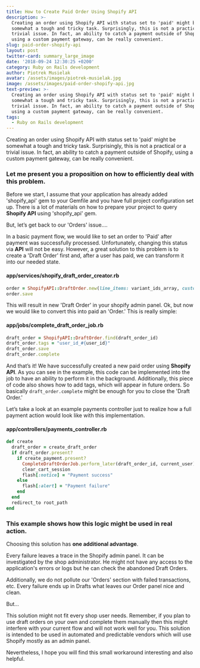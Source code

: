 ```yaml
---
title: How to Create Paid Order Using Shopify API
description: >-
  Creating an order using Shopify API with status set to 'paid' might be
  somewhat a tough and tricky task. Surprisingly, this is not a practical or a
  trivial issue. In fact, an ability to catch a payment outside of Shopify,
  using a custom payment gateway, can be really convenient.
slug: paid-order-shopify-api
layout: post
twitter-card: summary_large_image
date: '2018-09-24 12:30:25 +0200'
category: Ruby on Rails development
author: Piotrek Musielak
avatar: /assets/images/piotrek-musielak.jpg
image: /assets/images/paid-order-shopify-api.jpg
text-preview: >-
  Creating an order using Shopify API with status set to 'paid' might be
  somewhat a tough and tricky task. Surprisingly, this is not a practical or a
  trivial issue. In fact, an ability to catch a payment outside of Shopify,
  using a custom payment gateway, can be really convenient.
tags:
  - Ruby on Rails development
---
```

Creating an order using Shopify API with status set to 'paid' might be somewhat a tough and tricky task. Surprisingly, this is not a practical or a trivial issue. In fact, an ability to catch a payment outside of Shopify, using a custom payment gateway, can be really convenient.

### Let me present you a proposition on how to efficiently deal with this problem.

Before we start, I assume that your application has already added 'shopify_api' gem to your Gemfile and you have full project configuration set up. There is a lot of materials on how to prepare your project to query **Shopify API** using 'shopify_api' gem.

But, let’s get back to our 'Orders' issue….

In a basic payment flow, we would like to set an order to 'Paid' after payment was successfully processed. Unfortunately, changing this status via **API** will not be easy. However, a great solution to this problem is to create a 'Draft Order' first and, after a user has paid, we can transform it into our needed state.

#### app/services/shopify_draft_order_creator.rb

```ruby
order = ShopifyAPI::DraftOrder.new(line_items: variant_ids_array, customer: { id: shopify_customer_id })
order.save
```

This will result in new 'Draft Order' in your shopify admin panel.
Ok, but now we would like to convert this into paid an 'Order.' This is really simple:

#### app/jobs/complete_draft_order_job.rb

```ruby
draft_order = ShopifyAPI::DraftOrder.find(draft_order_id)
draft_order.tags = "user_id_#{user_id}"
draft_order.save
draft_order.complete
```

And that’s it! We have successfully created a new paid order using **Shopify API**. As you can see in the example, this code can be implemented into the job to have an ability to perform it in the background. Additionally, this piece of code also shows how to add tags, which will appear in future orders. So basically `draft_order.complete` might be enough for you to close the 'Draft Order.'

Let’s take a look at an example payments controller just to realize how a full payment action would look like with this implementation.

#### app/controllers/payments_controller.rb

```ruby
def create
  draft_order = create_draft_order
  if draft_order.present?
    if create_payment.present?
      CompleteDraftOrderJob.perform_later(draft_order_id, current_user)
      clear_cart_session
      flash[:notice] = "Payment success"
    else
      flash[:alert] = "Payment failure"
    end
  end
  redirect_to root_path
end
```

### This example shows how this logic might be used in real action.

Choosing this solution has **one additional advantage**. 

Every failure leaves a trace in the Shopify admin panel. It can be investigated by the shop administrator. He might not have any access to the application's errors or logs but he can check the abandoned Draft Orders. 

Additionally, we do not pollute our 'Orders' section with failed transactions, etc. Every failure ends up in Drafts what leaves our Order panel nice and clean.

But…

This solution might not fit every shop user needs. Remember, if you plan to use draft orders on your own and complete them manually then this might interfere with your current flow and will not work well for you. This solution is intended to be used in automated and predictable vendors which will use Shopify mostly as an admin panel.

Nevertheless, I hope you will find this small workaround interesting and also helpful.
